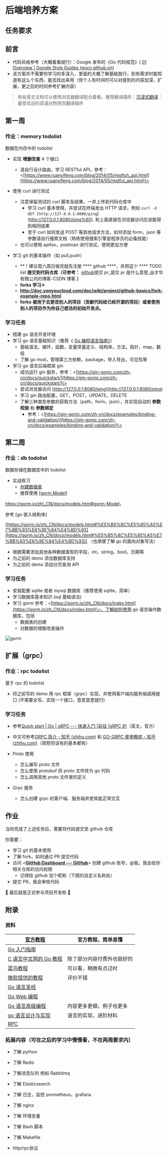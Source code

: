 # 后端培养方案

## 任务要求

## 前言

- 代码风格参考（大概看看就行）：Google 发布的《Go 代码规范》( [01 Overview | Google Style Guides (gocn.github.io)](https://gocn.github.io/styleguide/docs/01-overview/))
- 该方案并不需要你学习的多深入，里面的大概了解基础就行，到有需求时能知道有这么个东西，能去找出来用（但个人有时间时可以对提到的内容加深、扩展，更之后的时间参考扩展内容）

> 有些英文文档可以使用浏览器翻译配合着看，推荐翻译插件：[沉浸式翻译](https://immersivetranslate.com/)：最受欢迎的双语对照网页翻译插件

## 第一周

### 作业：memory todolist

数据在内存中的 todolist

- 实现  **增删改查**  4 个接口
  - 请自行设计路由，学习 RESTful API，参考：\<[https://www.ruanyifeng.com/blog/2014/05/restful\_api.html](https://www.ruanyifeng.com/blog/2014/05/restful_api.html)\>
- 使用 curl 进行测试
  - 注意保留测试的 curl 脚本及结果，一并上传到代码仓库中
    - 学习 curl 基本使用，并尝试在终端发出 HTTP 请求，例如 `curl -X GET [http://127.0.0.1:8080/ping`](<http://127.0.0.1:8080/ping%60>), 和上面直接在浏览器访问应该能得到相同结果
    - 至于 curl 如何发送 POST 等其他请求方法，如何添加 form，json 等参数请自行搜索文档（熟练使用搜索引擎是程序员的必备技能）
  - 也可以使用 apifox，postman 进行测试，使用更加方便

- 学习 git 的基本操作（如 pull,push）
  - **！建议周六周日做完就先注册 **** github ****，并把这个 **** TODO list  **提交到代码仓库（可参考：** [github](https://blog.csdn.net/gentleman_hua/article/details/123816150?spm=1001.2014.3001.5506)提交 pr\_提交 pr 是什么意思\_@才华有限公司的博客-CSDN 博客 **）**
  - **forks 学习↓**
  - **<http://doc.yonyoucloud.com/doc/wiki/project/github-basics/fork-example-repo.html>**
  - **forks**  **被用于去更改别人的项目（贡献代码给已经开源的项目）或者使用别人的项目作为你自己想法的初始开发点。**

### 学习任务

- 搭建 go 语言开发环境
- 学习 go 语言基础知识（推荐《 [Go 编程语言指南》](https://tour.go-zh.org/welcome/1)）
  - 基础语法，循环，函数，变量常量定义、结构体，方法，指针，map，数组
  - 了解 go mod，管理第三方依赖，package，导入导出，可见性等
- 学习 go 语言后端框架 gin
  - 成功运行 gin 服务，参考：\<[https://gin-gonic.com/zh-cn/docs/quickstart/](https://gin-gonic.com/zh-cn/docs/quickstart/)\>
  - 尝试浏览器访问 [http://127.0.0.1:8080/ping](http://127.0.0.1:8080/ping)
  - 学习 gin 路由配置，GET，POST，UPDATE，DELETE
  - 了解三种类型参数的获取方法（path，form，json），并实现自动的 **参数校验** 和 **参数绑定**
    - 参考：\<[https://gin-gonic.com/zh-cn/docs/examples/binding-and-validation/](https://gin-gonic.com/zh-cn/docs/examples/binding-and-validation/)\>

## 第二周

### 作业：db todolist

数据存储在数据库中的 todolist

- 实战练习
  - [创建数据表](https://gorm.io/zh\_CN/docs/migration.html)
  - 推荐使用 [[gorm.Model](http://gorm.Model/)]

<https://gorm.io/zh\_CN/docs/models.html#gorm-Model>，

参考 [go 嵌入结构体]

([https://gorm.io/zh\_CN/docs/models.html#%E5%B5%8C%E5%85%A5%E7%BB%93%E6%9E%84%E4%BD%93](https://gorm.io/zh_CN/docs/models.html#%E5%B5%8C%E5%85%A5%E7%BB%93%E6%9E%84%E4%BD%93)) （也顺便了解 go 的面向对象写法）

- 根据需要添加其他各种数据类型的字段，int，string，bool，日期等
- 为之前的 demo 添加数据库支持
- 为之前的 demo 添加分页查询 API

### 学习任务

- 安装配置 sqlite 或者 mysql 数据库（推荐使用 sqlite，简单）
- 学习数据库基本知识 (sql 基础语法)
- 学习 gorm 参考：\<[https://gorm.io/zh\_CN/docs/index.html](https://gorm.io/zh_CN/docs/index.html)\>，了解如何使用 go 语言操作数据库，包括
  - 数据表的创建
  - 对数据的增删改查操作

![gorm](./res/gorm.png)

## 扩展（grpc）

### 作业：rpc todolist

基于 rpc 的 todolist

- 将之前写的 demo 用 rpc 框架（grpc）实现，并使用客户端向服务端调用接口 (不需要全写，实现一个接口，意思意思就行)

### 学习任务

- 参考[Quick start | Go | gRPC --- 快速入门 |前往 |gRPC 的](https://grpc.io/docs/languages/go/quickstart/)（英文，官方）
- 中文可参考[GRPC 简介 - 知乎 (zhihu.com)](https://zhuanlan.zhihu.com/p/411315625) 和 [GO-GRPC 使用教程 - 知乎 (zhihu.com)](https://zhuanlan.zhihu.com/p/411317961)（简短但该有的基本都有）

- Proto 使用
  - 怎么编写 proto 文件
  - 怎么使用 protobuf 将 proto 文件转为 go 代码
  - 怎么调用其他 proto 文件里的定义

- Grpc 服务

  - 怎么创建 grpc 的客户端、服务端并使其能正常交互

## 作业

当你完成了上述任务后，需要将代码提交至 github 仓库

你需要：

- 学习 git 的基本使用
- 了解 fork，如何通过 PR 提交代码
- 访问 \<[**GitHub Dashboard --- GitHub**](https://github.com/dashboard)\> 创建 github 账号，@我，我会给你相关仓库的访问权限
  - 记得给 github 加个昵称（下图的自定义名称处）
- 提交 PR，我会审核代码

🎉 最后就是正式参与项目开发啦 🎉

## 附录

### 资料

| [官方教程](https://tour.go-zh.org/) | 官方教程，简单易懂 |
| --- | --- |
| [Go 入门指南](https://go.wuhaolin.cn/the-way-to-go/) | |
| [C 语言中文网的 Go 教程](http://c.biancheng.net/golang/) | 除了部分内容付费外也挺好的 |
| [菜鸟教程](https://www.runoob.com/go/go-tutorial.html) | 可以看，稍微有点过时 |
| [微软提供的教程](https://learn.microsoft.com/zh-cn/training/paths/go-first-steps/) | 评价不错 |
| [Go 语言圣经](https://go.wuhaolin.cn/gopl/) | |
| [Go Web 编程](https://go.wuhaolin.cn/build-web-application-with-golang/) |
| [Go 语言高级编程](https://go.wuhaolin.cn/advanced-go-programming-book/) | 内容更多更细，例子也更多 |
| [go 语言设计与实现](https://draveness.me/golang/) | 语言的实现，进阶材料 |
| [RPC](http://books.studygolang.com/go-rpc-programming-guide/) | |

### 拓展内容（可在之后的学习中慢慢看，不在两周要求内）

- 了解 python
- 了解 Redis

- 了解消息队列 例如 Rabbitmq
- 了解 Elasticsearch
- 了解 日志，监控 prometheus，grafana

- 了解 nginx
- 了解 环境变量
- 了解 Bash 脚本
- 了解 Makefile
- http/rpc协议
